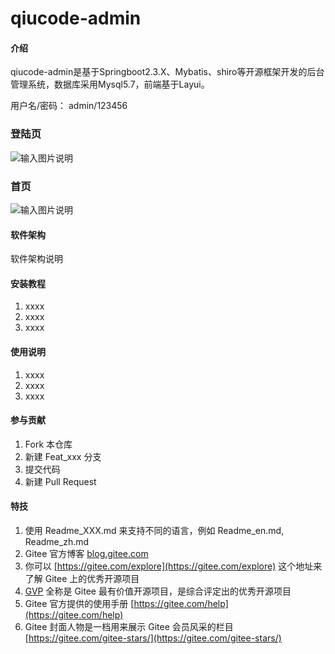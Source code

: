# qiucode-admin

#### 介绍
qiucode-admin是基于Springboot2.3.X、Mybatis、shiro等开源框架开发的后台管理系统，数据库采用Mysql5.7，前端基于Layui。

用户名/密码： admin/123456

### 登陆页

![输入图片说明](https://images.gitee.com/uploads/images/2021/0807/215630_e4d243df_419732.png "382f3257451b1045308d07e8e1a855f.png")

### 首页

![输入图片说明](https://images.gitee.com/uploads/images/2021/0807/215743_92aa3b27_419732.png "38bb39b858da75971da04272e34398a.png")


#### 软件架构
软件架构说明


#### 安装教程

1.  xxxx
2.  xxxx
3.  xxxx

#### 使用说明

1.  xxxx
2.  xxxx
3.  xxxx

#### 参与贡献

1.  Fork 本仓库
2.  新建 Feat_xxx 分支
3.  提交代码
4.  新建 Pull Request


#### 特技

1.  使用 Readme\_XXX.md 来支持不同的语言，例如 Readme\_en.md, Readme\_zh.md
2.  Gitee 官方博客 [blog.gitee.com](https://blog.gitee.com)
3.  你可以 [https://gitee.com/explore](https://gitee.com/explore) 这个地址来了解 Gitee 上的优秀开源项目
4.  [GVP](https://gitee.com/gvp) 全称是 Gitee 最有价值开源项目，是综合评定出的优秀开源项目
5.  Gitee 官方提供的使用手册 [https://gitee.com/help](https://gitee.com/help)
6.  Gitee 封面人物是一档用来展示 Gitee 会员风采的栏目 [https://gitee.com/gitee-stars/](https://gitee.com/gitee-stars/)
